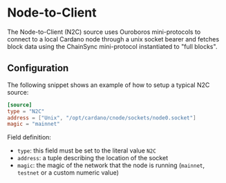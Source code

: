 # Node-to-Client

The Node-to-Client (N2C) source uses Ouroboros mini-protocols to connect to a local Cardano node through a unix socket bearer and fetches block data using the ChainSync mini-protocol instantiated to "full blocks".

## Configuration

The following snippet shows an example of how to setup a typical N2C source:

```toml
[source]
type = "N2C"
address = ["Unix", "/opt/cardano/cnode/sockets/node0.socket"]
magic = "mainnet"
```

Field definition:

- `type`: this field must be set to the literal value `N2C`
- `address`: a tuple describing the location of the socket
- `magic`: the magic of the network that the node is running (`mainnet`, `testnet` or a custom numeric value)

